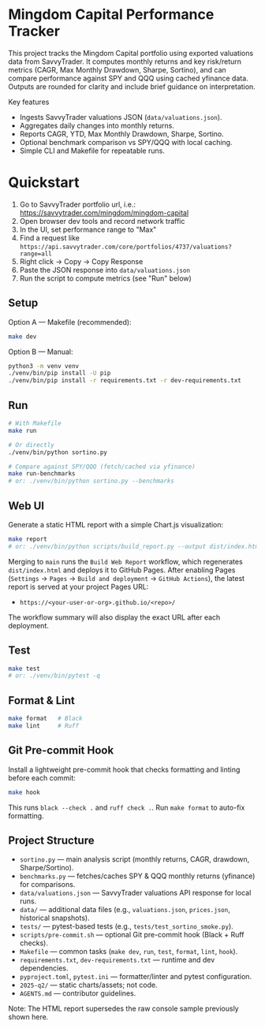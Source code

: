 # Mingdom Capital Performance Tracker

This project tracks the Mingdom Capital portfolio using exported valuations data from SavvyTrader. It computes monthly returns and key risk/return metrics (CAGR, Max Monthly Drawdown, Sharpe, Sortino), and can compare performance against SPY and QQQ using cached yfinance data. Outputs are rounded for clarity and include brief guidance on interpretation.

Key features
- Ingests SavvyTrader valuations JSON (`data/valuations.json`).
- Aggregates daily changes into monthly returns.
- Reports CAGR, YTD, Max Monthly Drawdown, Sharpe, Sortino.
- Optional benchmark comparison vs SPY/QQQ with local caching.
- Simple CLI and Makefile for repeatable runs.

# Quickstart

1. Go to SavvyTrader portfolio url, i.e.: https://savvytrader.com/mingdom/mingdom-capital
2. Open browser dev tools and record network traffic
3. In the UI, set performance range to "Max"
4. Find a request like `https://api.savvytrader.com/core/portfolios/4737/valuations?range=all`
5. Right click → Copy → Copy Response
6. Paste the JSON response into `data/valuations.json`
7. Run the script to compute metrics (see "Run" below)

## Setup

Option A — Makefile (recommended):

```bash
make dev
```

Option B — Manual:

```bash
python3 -m venv venv
./venv/bin/pip install -U pip
./venv/bin/pip install -r requirements.txt -r dev-requirements.txt
```

## Run

```bash
# With Makefile
make run

# Or directly
./venv/bin/python sortino.py

# Compare against SPY/QQQ (fetch/cached via yfinance)
make run-benchmarks
# or: ./venv/bin/python sortino.py --benchmarks
```

## Web UI

Generate a static HTML report with a simple Chart.js visualization:

```bash
make report
# or: ./venv/bin/python scripts/build_report.py --output dist/index.html
```

Merging to `main` runs the `Build Web Report` workflow, which regenerates
`dist/index.html` and deploys it to GitHub Pages. After enabling Pages
(`Settings` → `Pages` → `Build and deployment` → `GitHub Actions`), the latest
report is served at your project Pages URL:

- `https://<your-user-or-org>.github.io/<repo>/`

The workflow summary will also display the exact URL after each deployment.

## Test

```bash
make test
# or: ./venv/bin/pytest -q
```

## Format & Lint

```bash
make format   # Black
make lint     # Ruff
```

## Git Pre-commit Hook

Install a lightweight pre-commit hook that checks formatting and linting before each commit:

```bash
make hook
```

This runs `black --check .` and `ruff check .`. Run `make format` to auto-fix formatting.

## Project Structure

- `sortino.py` — main analysis script (monthly returns, CAGR, drawdown, Sharpe/Sortino).
- `benchmarks.py` — fetches/caches SPY & QQQ monthly returns (yfinance) for comparisons.
- `data/valuations.json` — SavvyTrader valuations API response for local runs.
- `data/` — additional data files (e.g., `valuations.json`, `prices.json`, historical snapshots).
- `tests/` — pytest-based tests (e.g., `tests/test_sortino_smoke.py`).
- `scripts/pre-commit.sh` — optional Git pre-commit hook (Black + Ruff checks).
- `Makefile` — common tasks (`make dev`, `run`, `test`, `format`, `lint`, `hook`).
- `requirements.txt`, `dev-requirements.txt` — runtime and dev dependencies.
- `pyproject.toml`, `pytest.ini` — formatter/linter and pytest configuration.
- `2025-q2/` — static charts/assets; not code.
- `AGENTS.md` — contributor guidelines.

Note: The HTML report supersedes the raw console sample previously shown here.
